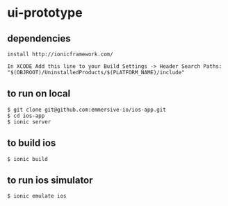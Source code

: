 # ui-prototype

## dependencies 
    install http://ionicframework.com/
    
    In XCODE Add this line to your Build Settings -> Header Search Paths:
    "$(OBJROOT)/UninstalledProducts/$(PLATFORM_NAME)/include"

## to run on local
    $ git clone git@github.com:emmersive-io/ios-app.git
    $ cd ios-app
    $ ionic server
  
## to build ios
    $ ionic build

## to run ios simulator
    $ ionic emulate ios
